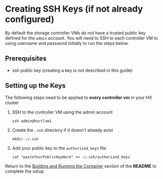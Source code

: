 # Creating SSH Keys (if not already configured)

By default the storage controller VMs do not have a trusted public key defined for the `admin` account.  You will need to SSH to each controller VM to using username and password initially to run the steps below.

## Prerequisites
- ssh public key (creating a key is not described in this guide)

## Setting up the Keys

The following steps need to be applied to **every controller vm** in your HX cluster

1. SSH to the controller VM using the admin account
   
   `ssh admin@hxctlvm1`

2. Create the `.ssh` directory if it doesn't already exist
   
   `mkdir ~/.ssh`

3. Add your public key to the `authorized_keys` file
   
   `cat "pasteYourPublicKeyHere" >> ~/.ssh/authorized_keys`

Return to the [Building and Running the Container](../README.md/#building-and-running-the-container) section of the **README** to complete the setup